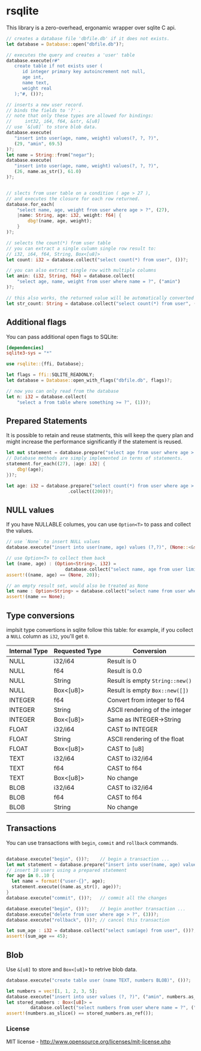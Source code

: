 # rsqlite

This library is a zero-overhead, ergonamic wrapper over sqlite C api.

```rust
// creates a database file 'dbfile.db' if it does not exists.
let database = Database::open("dbfile.db")?;

// executes the query and creates a 'user' table
database.execute(r#"
   create table if not exists user (
      id integer primary key autoincrement not null,
      age int,
      name text,
      weight real
   );"#, ())?;

// inserts a new user record.
// binds the fields to '?' .
// note that only these types are allowed for bindings:
//     int32, i64, f64, &str, &[u8]
// use `&[u8]` to store blob data.
database.execute(
   "insert into user(age, name, weight) values(?, ?, ?)",
   (29, "amin", 69.5)
)?;
let name = String::from("negar");
database.execute(
   "insert into user(age, name, weight) values(?, ?, ?)",
   (26, name.as_str(), 61.0)
)?;


// slects from user table on a condition ( age > 27 ),
// and executes the closure for each row returned.
database.for_each(
    "select name, age, weight from user where age > ?", (27),
    |name: String, age: i32, weight: f64| {
        dbg!(name, age, weight);
    }
)?;

// selects the count(*) from user table
// you can extract a single culumn single row result to:
// i32, i64, f64, String, Box<[u8]>
let count: i32 = database.collect("select count(*) from user", ())?;

// you can also extract single row with multiple columns
let amin: (i32, String, f64) = database.collect(
    "select age, name, weight from user where name = ?", ("amin")
)?;

// this also works, the returned value will be automatically converted to String
let str_count: String = database.collect("select count(*) from user", ())?;

```

## Additional flags

You can pass additional open flags to SQLite:

```toml
[dependencies]
sqlite3-sys = "*"
```
```rust
use rsqlite::{ffi, Database};

let flags = ffi::SQLITE_READONLY;
let database = Database::open_with_flags("dbfile.db", flags)?;

// now you can only read from the database
let n: i32 = database.collect(
    "select a from table where something >= ?", (1))?;
```

## Prepared Statements

It is possible to retain and reuse statments, this will keep the query plan and might
increase the performance significantly if the statement is reused.
```rust
let mut statement = database.prepare("select age from user where age > ?")?;
// Database methods are simply implemented in terms of statements.
statement.for_each((27), |age: i32| {
    dbg!(age);
})?;

let age: i32 = database.prepare("select count(*) from user where age > ? limit 1")?
                       .collect((200))?;
```
## NULL values
If you have NULLABLE columes, you can use `Option<T>` to pass and collect the values.
```rust
// use `None` to insert NULL values
database.execute("insert into user(name, age) values (?,?)", (None::<&str>, 20))?;

// use Option<T> to collect them back
let (name, age) : (Option<String>, i32) =
                      database.collect("select name, age from user limit 1", ())?;
assert!((name, age) == (None, 20));

// an empty result set, would also be treated as None
let name : Option<String> = database.collect("select name from user where age = ?", (200))?;
assert!(name == None);
```
## Type conversions

implsit type convertions in sqlite follow this table:
for example, if you collect a `NULL` column as `i32`, you'll get `0`.

|Internal Type|Requested Type|Conversion
|-------------|--------------|----------
|NULL         |i32/i64 	     |Result is 0
|NULL         |f64   	     |Result is 0.0
|NULL         |String        |Result is empty `String::new()`
|NULL         |Box<[u8]>     |Result is empty `Box::new([])`
|INTEGER      |f64   	     |Convert from integer to f64
|INTEGER      |String        |ASCII rendering of the integer
|INTEGER      |Box<[u8]>     |Same as INTEGER->String
|FLOAT        |i32/i64 	     |CAST to INTEGER
|FLOAT        |String        |ASCII rendering of the float
|FLOAT        |Box<[u8]>     |CAST to [u8]
|TEXT         |i32/i64 	     |CAST to i32/i64
|TEXT         |f64   	     |CAST to f64
|TEXT         |Box<[u8]>     |No change
|BLOB         |i32/i64 	     |CAST to i32/i64
|BLOB         |f64   	     |CAST to f64
|BLOB         |String        |No change


## Transactions
You can use transactions with `begin`, `commit` and `rollback` commands.

```rust

database.execute("begin", ())?;    // begin a transaction ...
let mut statement = database.prepare("insert into user(name, age) values (?, ?)")?;
// insert 10 users using a prepared statement
for age in 0..10 {
  let name = format!("user-{}", age);
  statement.execute((name.as_str(), age))?;
}
database.execute("commit", ())?;   // commit all the changes

database.execute("begin", ())?;    // begin another transaction ...
database.execute("delete from user where age > ?", (3))?;
database.execute("rollback", ())?; // cancel this transaction

let sum_age : i32 = database.collect("select sum(age) from user", ())?;
assert!(sum_age == 45);
```

## Blob
Use `&[u8]` to store and `Box<[u8]>` to retrive blob data.

```rust
database.execute("create table user (name TEXT, numbers BLOB)", ())?;

let numbers = vec![1, 1, 2, 3, 5];
database.execute("insert into user values (?, ?)", ("amin", numbers.as_slice()))?;
let stored_numbers : Box<[u8]> =
         database.collect("select numbers from user where name = ?", ("amin"))?;
assert!(numbers.as_slice() == stored_numbers.as_ref());
```

### License

MIT license - http://www.opensource.org/licenses/mit-license.php
